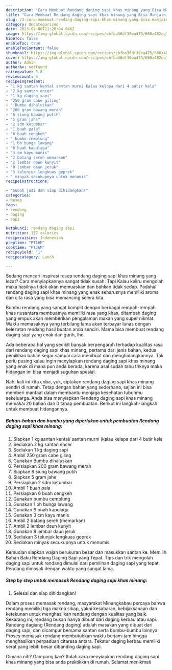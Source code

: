 ```yaml
---
description: "Cara Membuat Rendang daging sapi khas minang yang Bisa Manjain Lidah "
title: "Cara Membuat Rendang daging sapi khas minang yang Bisa Manjain Lidah "
slug: 73-cara-membuat-rendang-daging-sapi-khas-minang-yang-bisa-manjain-lidah
category: Uncategorized
date: 2023-03-08T11:28:04.046Z
image: https://img-global.cpcdn.com/recipes/cbfba36df36ea475/680x482cq70/rendang-daging-sapi-khas-minang-foto-resep-utama.jpg
hideToc: false
enableToc: true
enableTocContent: false
thumbnail: https://img-global.cpcdn.com/recipes/cbfba36df36ea475/680x482cq70/rendang-daging-sapi-khas-minang-foto-resep-utama.jpg
cover: https://img-global.cpcdn.com/recipes/cbfba36df36ea475/680x482cq70/rendang-daging-sapi-khas-minang-foto-resep-utama.jpg
author: Admin
authorAv: notfound
ratingvalue: 3.8
reviewcount: 9
recipeingredient:
- "1 kg santan kental santan murni kalau kelapa dari 4 butir kela"
- "2 kg santan encer"
- "1 kg daging sapi"
- "250 gram cabe giling"
- " Bumbu dihaluskan"
- "200 gram bawang merah"
- "8 siung bawang putih"
- "5 gram jahe"
- "2 sdm ketumbar"
- "1 buah pala"
- "6 buah cengkeh"
- " bumbu cemplung"
- "1 bh bunga lawang"
- "6 buah kapulaga"
- "3 cm kayu manis"
- "2 batang sereh memarkan"
- "2 lembar daun kunyit"
- "8 lembar daun jeruk"
- "3 telunjuk lengkuas geprek"
- " minyak secukupnya untuk menumis"
recipeinstructions:

- "Sudah jadi dan siap dihidangkan!"
categories:
- Resep
tags:
- rendang
- daging
- sapi

katakunci: rendang daging sapi 
nutrition: 137 calories
recipecuisine: Indonesian
preptime: "PT16M"
cooktime: "PT36M"
recipeyield: "1"
recipecategory: Lunch

---
```



Sedang mencari inspirasi resep rendang daging sapi khas minang yang lezat? Cara menyiapkannya sangat tidak susah. Tapi Kalau keliru mengolah maka hasilnya tidak akan memuaskan dan bahkan tidak sedap. Padahal rendang daging sapi khas minang yang enak seharusnya memiliki aroma dan cita rasa yang bisa memancing selera kita.


Bumbu rendang yang sangat komplit dengan berbagai rempah-rempah khas nusantara membuatnya memiliki rasa yang khas, ditambah daging yang empuk akan memberikan pengalaman makan yang super nikmat. Waktu memasaknya yang terbilang lama akan terbayar lunas dengan kelezatan rendang hasil buatan anda sendiri. Mama bisa membuat rendang daging sapi yang enak dan gurih, lho.

Ada beberapa hal yang sedikit banyak berpengaruh terhadap kualitas rasa dari rendang daging sapi khas minang, pertama dari jenis bahan, kedua pemilihan bahan segar sampai cara membuat dan menghidangkannya. Tak perlu pusing kalau ingin menyiapkan rendang daging sapi khas minang yang enak di mana pun anda berada, karena asal sudah tahu triknya maka hidangan ini bisa menjadi suguhan spesial.


Nah, kali ini kita coba, yuk, ciptakan rendang daging sapi khas minang sendiri di rumah. Tetap dengan bahan yang sederhana, sajian ini bisa memberi manfaat dalam membantu menjaga kesehatan tubuhmu sekeluarga. Anda bisa menyiapkan Rendang daging sapi khas minang memakai 20 bahan dan 0 tahap pembuatan. Berikut ini langkah-langkah untuk membuat hidangannya.

<!--inarticleads1-->

##### Bahan-bahan dan bumbu yang diperlukan untuk pembuatan Rendang daging sapi khas minang:

1. Siapkan 1 kg santan kental/ santan murni (kalau kelapa dari 4 butir kela
1. Sediakan 2 kg santan encer
1. Sediakan 1 kg daging sapi
1. Ambil 250 gram cabe giling
1. Gunakan  Bumbu dihaluskan
1. Persiapkan 200 gram bawang merah
1. Siapkan 8 siung bawang putih
1. Siapkan 5 gram jahe
1. Persiapkan 2 sdm ketumbar
1. Ambil 1 buah pala
1. Persiapkan 6 buah cengkeh
1. Gunakan  bumbu cemplung
1. Gunakan 1 bh bunga lawang
1. Gunakan 6 buah kapulaga
1. Gunakan 3 cm kayu manis
1. Ambil 2 batang sereh (memarkan)
1. Ambil 2 lembar daun kunyit
1. Gunakan 8 lembar daun jeruk
1. Sediakan 3 telunjuk lengkuas geprek
1. Sediakan  minyak secukupnya untuk menumis


Kemudian siapkan wajan berukuran besar dan masukkan santan ke. Memilih Bahan Baku Rendang Daging Sapi yang Tepat. Tips dan trik mengolah daging sapi untuk rendang dimulai dari pemilihan daging sapi yang tepat. Rendang dimasak dengan waktu yang sangat lama. 

<!--inarticleads2-->

##### Step by step untuk memasak Rendang daging sapi khas minang:


1. Selesai dan siap dihidangkan!

Dalam proses memasak rendang, masyarakat Minangkabau percaya bahwa rendang memiliki tiga makna sikap, yakni kesabaran, kebijaksanaan dan ketekunan untuk menghasilkan rendang dengan kualitas yang baik. Sekarang ini, rendang bukan hanya dibuat dari daging kerbau atau sapi. Randang dagiang (Rendang daging) adalah masakan yang dibuat dari daging sapi, dan dicampur bersama santan serta bumbu-bumbu lainnya. Proses memasak rendang membutuhkan waktu berjam-jam hingga menghasilkan perpaduan citarasa antara. Tekstur daging kerbau memiliki serat yang lebih besar dibanding daging sapi. 

Gimana nih? Gampang kan? Itulah cara menyiapkan rendang daging sapi khas minang yang bisa anda praktikkan di rumah. Selamat menikmati
